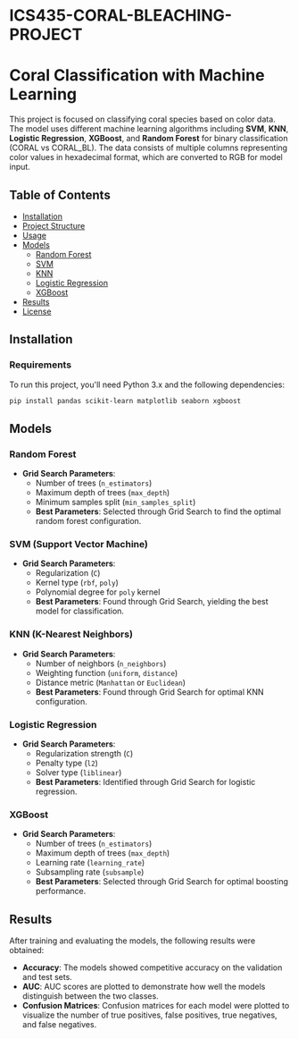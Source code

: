 # ICS435-CORAL-BLEACHING-PROJECT
# Coral Classification with Machine Learning

This project is focused on classifying coral species based on color data. The model uses different machine learning algorithms including **SVM**, **KNN**, **Logistic Regression**, **XGBoost**, and **Random Forest** for binary classification (CORAL vs CORAL_BL). The data consists of multiple columns representing color values in hexadecimal format, which are converted to RGB for model input.

## Table of Contents
- [Installation](#installation)
- [Project Structure](#project-structure)
- [Usage](#usage)
- [Models](#models)
  - [Random Forest](#random-forest)
  - [SVM](#svm)
  - [KNN](#knn)
  - [Logistic Regression](#logistic-regression)
  - [XGBoost](#xgboost)
- [Results](#results)
- [License](#license)

## Installation

### Requirements

To run this project, you'll need Python 3.x and the following dependencies:

```bash
pip install pandas scikit-learn matplotlib seaborn xgboost
```

## Models

### Random Forest

- **Grid Search Parameters**:
  - Number of trees (`n_estimators`)
  - Maximum depth of trees (`max_depth`)
  - Minimum samples split (`min_samples_split`)
  - **Best Parameters**: Selected through Grid Search to find the optimal random forest configuration.

### SVM (Support Vector Machine)

- **Grid Search Parameters**:
  - Regularization (`C`)
  - Kernel type (`rbf`, `poly`)
  - Polynomial degree for `poly` kernel
  - **Best Parameters**: Found through Grid Search, yielding the best model for classification.

### KNN (K-Nearest Neighbors)

- **Grid Search Parameters**:
  - Number of neighbors (`n_neighbors`)
  - Weighting function (`uniform`, `distance`)
  - Distance metric (`Manhattan` or `Euclidean`)
  - **Best Parameters**: Found through Grid Search for optimal KNN configuration.

### Logistic Regression

- **Grid Search Parameters**:
  - Regularization strength (`C`)
  - Penalty type (`l2`)
  - Solver type (`liblinear`)
  - **Best Parameters**: Identified through Grid Search for logistic regression.

### XGBoost

- **Grid Search Parameters**:
  - Number of trees (`n_estimators`)
  - Maximum depth of trees (`max_depth`)
  - Learning rate (`learning_rate`)
  - Subsampling rate (`subsample`)
  - **Best Parameters**: Selected through Grid Search for optimal boosting performance.

## Results

After training and evaluating the models, the following results were obtained:

- **Accuracy**: The models showed competitive accuracy on the validation and test sets.
- **AUC**: AUC scores are plotted to demonstrate how well the models distinguish between the two classes.
- **Confusion Matrices**: Confusion matrices for each model were plotted to visualize the number of true positives, false positives, true negatives, and false negatives.


